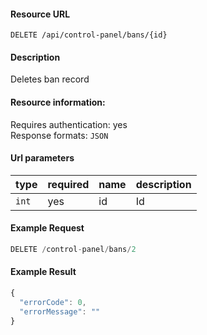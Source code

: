 #### Resource URL
`DELETE /api/control-panel/bans/{id}`

#### Description
  Deletes ban record

#### Resource information:
  Requires authentication: yes    
  Response formats: `JSON`

#### Url parameters
| type     | required | name                              | description
|----------|----------|-----------------------------------|-------------
| `int`    | yes      | id                                | Id


#### Example Request
```javascript
DELETE /control-panel/bans/2
```

#### Example Result
```javascript
{
  "errorCode": 0,
  "errorMessage": ""
}
```